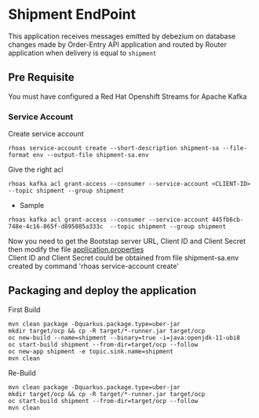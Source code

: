 # Shipment EndPoint
This application receives messages emitted by debezium on database changes made by Order-Entry API application and routed by Router application when delivery is equal to `shipment` 

## Pre Requisite
You must have configured a Red Hat Openshift Streams for Apache Kafka

### Service Account
Create service account
```
rhoas service-account create --short-description shipment-sa --file-format env --output-file shipment-sa.env
```

Give the right acl
```
rhoas kafka acl grant-access --consumer --service-account <CLIENT-ID>  --topic shipment --group shipment
```
- Sample
```
rhoas kafka acl grant-access --consumer --service-account 445fb6cb-748e-4c16-865f-d895085a333c  --topic shipment --group shipment

```

Now you need to get the Bootstap server URL, Client ID and Client Secret then modify the file [application.properties](src/main/resources/application.properties)       
Client ID and Client Secret could be obtained from file shipment-sa.env created by command 'rhoas service-account create'

## Packaging and deploy the application
First Build
```shell script
mvn clean package -Dquarkus.package.type=uber-jar
mkdir target/ocp && cp -R target/*-runner.jar target/ocp
oc new-build --name=shipment --binary=true -i=java:openjdk-11-ubi8
oc start-build shipment --from-dir=target/ocp --follow
oc new-app shipment -e topic.sink.name=shipment
mvn clean
```
Re-Build
```shell script
mvn clean package -Dquarkus.package.type=uber-jar
mkdir target/ocp && cp -R target/*-runner.jar target/ocp
oc start-build shipment --from-dir=target/ocp --follow
mvn clean
```